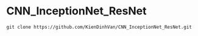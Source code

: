 # CNN_InceptionNet_ResNet
~~~
git clone https://github.com/KienDinhVan/CNN_InceptionNet_ResNet.git
~~~

